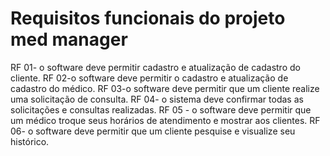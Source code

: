 # Requisitos funcionais do projeto med manager

RF 01- o software deve permitir cadastro e atualização de cadastro do cliente.
RF 02-o software deve permitir o cadastro e atualização de cadastro do médico.
RF 03-o software deve permitir que um cliente realize uma solicitação de consulta.
RF 04- o sistema deve confirmar todas as solicitações e consultas realizadas.
RF 05 - o software deve permitir que um médico troque seus horários de atendimento e mostrar aos clientes.
RF 06- o software deve permitir que um cliente pesquise e visualize seu histórico.
    
